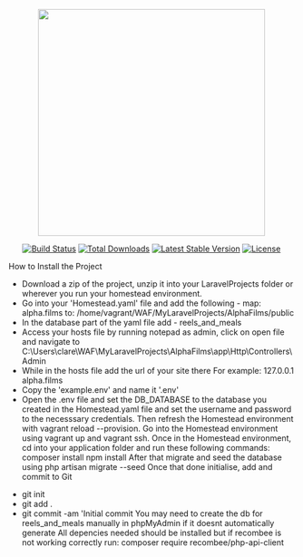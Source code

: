 <p align="center"><a href="https://laravel.com" target="_blank"><img src="https://raw.githubusercontent.com/laravel/art/master/logo-lockup/5%20SVG/2%20CMYK/1%20Full%20Color/laravel-logolockup-cmyk-red.svg" width="400"></a></p>

<p align="center">
<a href="https://travis-ci.org/laravel/framework"><img src="https://travis-ci.org/laravel/framework.svg" alt="Build Status"></a>
<a href="https://packagist.org/packages/laravel/framework"><img src="https://img.shields.io/packagist/dt/laravel/framework" alt="Total Downloads"></a>
<a href="https://packagist.org/packages/laravel/framework"><img src="https://img.shields.io/packagist/v/laravel/framework" alt="Latest Stable Version"></a>
<a href="https://packagist.org/packages/laravel/framework"><img src="https://img.shields.io/packagist/l/laravel/framework" alt="License"></a>
</p>

How to Install the Project
* Download a zip of the project, unzip it into your LaravelProjects folder or wherever you run your homestead environment.
* Go into your 'Homestead.yaml' file and add the following - map: alpha.films to: /home/vagrant/WAF/MyLaravelProjects/AlphaFilms/public
* In the database part of the yaml file add - reels_and_meals
* Access your hosts file by running notepad as admin, click on open file and navigate to C:\Users\clare\WAF\MyLaravelProjects\AlphaFilms\app\Http\Controllers\Admin
* While in the hosts file add the url of your site there For example: 127.0.0.1 alpha.films
* Copy the 'example.env' and name it '.env'
* Open the .env file and set the DB_DATABASE to the database you created in the Homestead.yaml file and set the username and password to the necesssary credentials.
Then refresh the Homestead environment with vagrant reload --provision. Go into the Homestead environment using vagrant up and vagrant ssh. Once in the Homestead environment, cd into your application folder and run these following commands:
composer install
npm install After that migrate and seed the database using php artisan migrate --seed Once that done initialise, add and commit to Git
- git init
- git add .
- git commit -am 'Initial commit
You may need to create the db for reels_and_meals manually in phpMyAdmin if it doesnt automatically generate
All depencies needed should be installed but if recombee is not working correctly run:
composer require recombee/php-api-client
